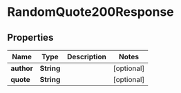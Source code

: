

# RandomQuote200Response


## Properties

| Name | Type | Description | Notes |
|------------ | ------------- | ------------- | -------------|
|**author** | **String** |  |  [optional] |
|**quote** | **String** |  |  [optional] |



